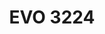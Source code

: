 ---
layout: product
title: "EVO 3224"
price: "4000" 
desc: "Classic aiplane jig 1/24,1/32,1/48"
img_path: "/assets/img/VMP007.webp"
brand: "Vertigo"
available: false
special_offer: false
new: false
soon: false
cat: "070000"
subcat: "070300"
subsubcat: "00"
sifra: "VMP007"
popular: false
spec: false
---